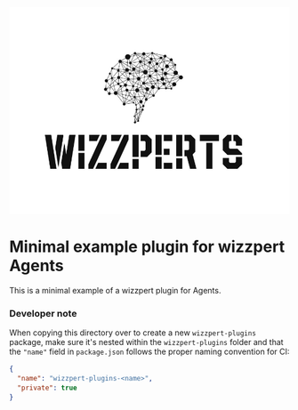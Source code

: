 ![Wizzpert Logo](wizzpert-plugins/assets/logo.png)

# Minimal example plugin for wizzpert Agents

This is a minimal example of a wizzpert plugin for Agents.

### Developer note

When copying this directory over to create a new `wizzpert-plugins` package, make sure it's nested within the `wizzpert-plugins` folder and that the `"name"` field in `package.json` follows the proper naming convention for CI:

```json
{
  "name": "wizzpert-plugins-<name>",
  "private": true
}
```
